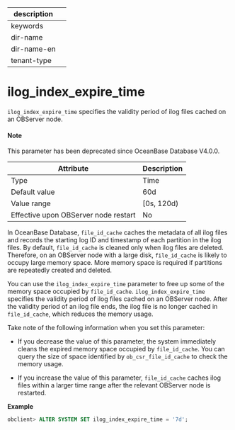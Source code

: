 | description ||
|---|---|
| keywords ||
| dir-name ||
| dir-name-en ||
| tenant-type ||

ilog_index_expire_time
===========================================

`ilog_index_expire_time` specifies the validity period of ilog files cached on an OBServer node.

<main id="notice" type='explain'>
  <h4>Note</h4>
  <p>This parameter has been deprecated since OceanBase Database V4.0.0. </p>
</main>



| Attribute | Description |
|------------------|-------------|
| Type | Time |
| Default value | 60d |
| Value range | \[0s, 120d) |
| Effective upon OBServer node restart | No |




In OceanBase Database, `file_id_cache` caches the metadata of all ilog files and records the starting log ID and timestamp of each partition in the ilog files. By default, `file_id_cache` is cleaned only when ilog files are deleted. Therefore, on an OBServer node with a large disk, `file_id_cache` is likely to occupy large memory space. More memory space is required if partitions are repeatedly created and deleted.

You can use the `ilog_index_expire_time` parameter to free up some of the memory space occupied by `file_id_cache`. `ilog_index_expire_time` specifies the validity period of ilog files cached on an OBServer node. After the validity period of an ilog file ends, the ilog file is no longer cached in `file_id_cache`, which reduces the memory usage.

Take note of the following information when you set this parameter:

* If you decrease the value of this parameter, the system immediately cleans the expired memory space occupied by `file_id_cache`. You can query the size of space identified by `ob_csr_file_id_cache` to check the memory usage.



* If you increase the value of this parameter, `file_id_cache` caches ilog files within a larger time range after the relevant OBServer node is restarted.






**Example**

```sql
obclient> ALTER SYSTEM SET ilog_index_expire_time = '7d';
```


